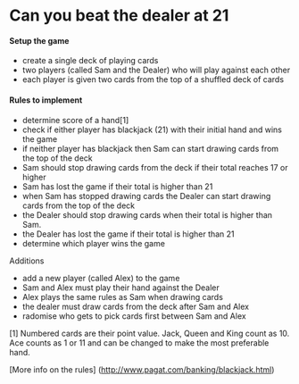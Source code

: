 Can you beat the dealer at 21
======================================

#### Setup the game
* create a single deck of playing cards
* two players (called Sam and the Dealer) who will play against each other
* each player is given two cards from the top of a shuffled deck of cards

#### Rules to implement
* determine score of a hand[1]
* check if either player has blackjack (21) with their initial hand and wins the game
* if neither player has blackjack then Sam can start drawing cards from the top of the deck
* Sam should stop drawing cards from the deck if their total reaches 17 or higher
* Sam has lost the game if their total is higher than 21 
* when Sam has stopped drawing cards the Dealer can start drawing cards from the top of the deck
* the Dealer should stop drawing cards when their total is higher than Sam.
* the Dealer has lost the game if their total is higher than 21 
* determine which player wins the game

Additions
* add a new player (called Alex) to the game
* Sam and Alex must play their hand against the Dealer
* Alex plays the same rules as Sam when drawing cards
* the dealer must draw cards from the deck after Sam and Alex
* radomise who gets to pick cards first between Sam and Alex


[1] Numbered cards are their point value. Jack, Queen and King count as 10. Ace counts as 1 or 11 and can be changed to make the most preferable hand.

[More info on the rules] (http://www.pagat.com/banking/blackjack.html)